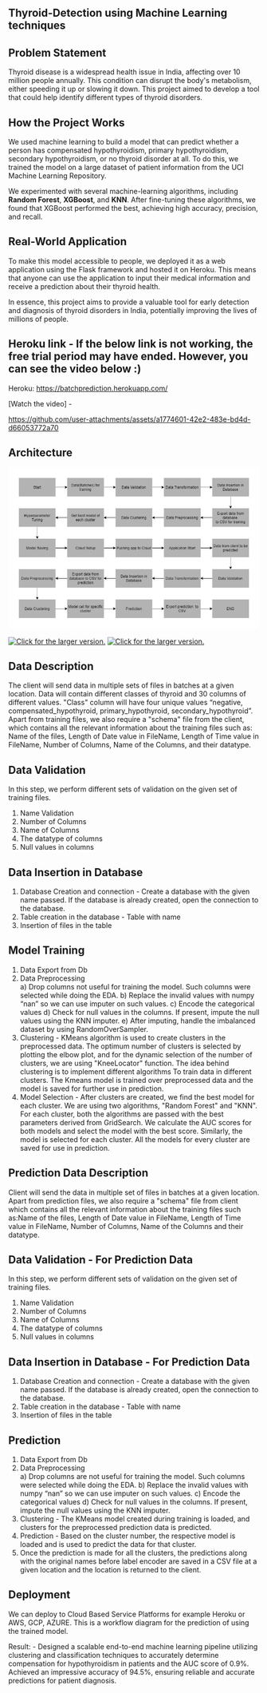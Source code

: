 ## **Thyroid-Detection using Machine Learning techniques**

## Problem Statement
Thyroid disease is a widespread health issue in India, affecting over 10 million people annually. This condition can disrupt the body's metabolism, either speeding it up or slowing it down. This project aimed to develop a tool that could help identify different types of thyroid disorders.

## How the Project Works
We used machine learning to build a model that can predict whether a person has compensated hypothyroidism, primary hypothyroidism, secondary hypothyroidism, or no thyroid disorder at all. To do this, we trained the model on a large dataset of patient information from the UCI Machine Learning Repository.

We experimented with several machine-learning algorithms, including **Random Forest**, **XGBoost**, and **KNN**. After fine-tuning these algorithms, we found that XGBoost performed the best, achieving high accuracy, precision, and recall.

## Real-World Application

To make this model accessible to people, we deployed it as a web application using the Flask framework and hosted it on Heroku. This means that anyone can use the application to input their medical information and receive a prediction about their thyroid health.

In essence, this project aims to provide a valuable tool for early detection and diagnosis of thyroid disorders in India, potentially improving the lives of millions of people.

## Heroku link - If the below link is not working, the free trial period may have ended. However, you can see the video below :)
Heroku: https://batchprediction.herokuapp.com/

[Watch the video] - 

https://github.com/user-attachments/assets/a1774601-42e2-483e-bd4d-d66053772a70


## Architecture
![](https://github.com/singhrahulbrijesh/Thyroid-Detection-main/blob/master/Thyroid-Detection-main/Images/architecture.jpg)

<a href="https://drive.google.com/uc?export=view&id=1Pg1EQG6dGE-rC7-ug9k-QXnaSvrGRAZ1"><img src="https://drive.google.com/uc?export=view&id=1Pg1EQG6dGE-rC7-ug9k-QXnaSvrGRAZ1" style="width: 100px; max-width: 50%; height: auto" title="Click for the larger version." /></a>
<a href="https://drive.google.com/uc?export=view&id=1Pc8kV7yDDvvv5VE9h4DJhTliiTtpJSfj"><img src="https://drive.google.com/uc?export=view&id=1Pc8kV7yDDvvv5VE9h4DJhTliiTtpJSfj" style="width: 100px; max-width: 50%; height: auto" title="Click for the larger version." /></a>


## Data Description
The client will send data in multiple sets of files in batches at a given location. Data will contain different classes of thyroid and 30 columns of different values.
"Class" column will have four unique values “negative, compensated_hypothyroid,
primary_hypothyroid, secondary_hypothyroid”.
Apart from training files, we also require a "schema" file from the client, which contains all the relevant information about the training files such as:
Name of the files, Length of Date value in FileName, Length of Time value in FileName, Number of Columns, Name of the Columns, and their datatype.

## Data Validation 
In this step, we perform different sets of validation on the given set of training files.  
1.	 Name Validation
2.	 Number of Columns
3.	 Name of Columns
4.	 The datatype of columns
5.	 Null values in columns

## Data Insertion in Database 
1) Database Creation and connection - Create a database with the given name passed. If the database is already created, open the connection to the database. 
2) Table creation in the database - Table with name 
3) Insertion of files in the table

## Model Training 
1) Data Export from Db
2) Data Preprocessing   
   a) Drop columns not useful for training the model. Such columns were selected while doing the EDA.
   b) Replace the invalid values with numpy “nan” so we can use imputer on such values.
   c) Encode the categorical values
   d) Check for null values in the columns. If present, impute the null values using the KNN imputer.
   e)  After imputing, handle the imbalanced dataset by using RandomOverSampler.
3) Clustering - KMeans algorithm is used to create clusters in the preprocessed data. The optimum number of clusters is selected by plotting the elbow plot, and for the dynamic selection of the number of clusters, we are using "KneeLocator" function. The idea behind clustering is to implement different algorithms
   To train data in different clusters. The Kmeans model is trained over preprocessed data and the model is saved for further use in prediction.
4) Model Selection - After clusters are created, we find the best model for each cluster. We are using two algorithms, "Random Forest" and "KNN". For each cluster, both the algorithms are passed with the best parameters derived from GridSearch. We calculate the AUC scores for both models and select the model with the best score. Similarly, the model is selected for each cluster. All the models for every cluster are saved for use in prediction. 

## Prediction Data Description
Client will send the data in multiple set of files in batches at a given location. Apart from prediction files, we also require a "schema" file from client which contains all the relevant information about the training files such as:Name of the files, Length of Date value in FileName, Length of Time value in FileName, Number of Columns, Name of the Columns and their datatype.

## Data Validation - For Prediction Data
In this step, we perform different sets of validation on the given set of training files.  
1.	 Name Validation
2.	 Number of Columns
3.	 Name of Columns
4.	 The datatype of columns
5.	 Null values in columns

## Data Insertion in Database - For Prediction Data
1) Database Creation and connection - Create a database with the given name passed. If the database is already created, open the connection to the database. 
2) Table creation in the database - Table with name 
3) Insertion of files in the table

## Prediction 
 
1) Data Export from Db
2) Data Preprocessing   
   a) Drop columns are not useful for training the model. Such columns were selected while doing the EDA.
   b) Replace the invalid values with numpy “nan” so we can use imputer on such values.
   c) Encode the categorical values
   d) Check for null values in the columns. If present, impute the null values using the KNN imputer.
3) Clustering - The KMeans model created during training is loaded, and clusters for the preprocessed prediction data is predicted.
4) Prediction - Based on the cluster number, the respective model is loaded and is used to predict the data for that cluster.
5) Once the prediction is made for all the clusters, the predictions along with the original names before label encoder are saved in a CSV file at a given location and the location is returned to the client.

## Deployment
We can deploy to Cloud Based Service Platforms for example Heroku or AWS, GCP, AZURE. 
This is a workflow diagram for the prediction of using the trained model.   


Result: - 
Designed a scalable end-to-end machine learning pipeline utilizing clustering and classification techniques to accurately determine compensation for hypothyroidism in patients and the AUC score of 0.9%.
Achieved an impressive accuracy of 94.5%, ensuring reliable and accurate predictions for patient diagnosis.



